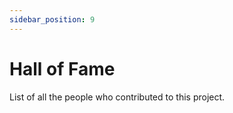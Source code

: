 ```yaml
---
sidebar_position: 9
---
```


# Hall of Fame

List of all the people who contributed to this project.
